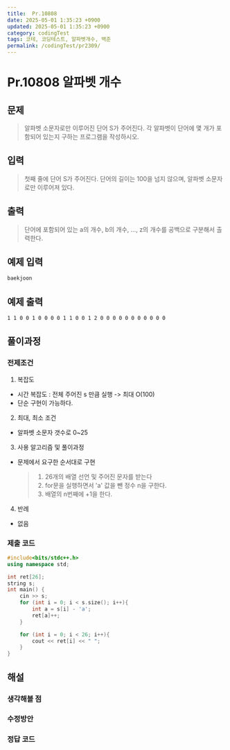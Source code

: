 ```yaml
---
title:  Pr.10808
date: 2025-05-01 1:35:23 +0900
updated: 2025-05-01 1:35:23 +0900
category: codingTest
tags: 코테, 코딩테스트, 알파벳개수, 백준
permalink: /codingTest/pr2309/
---
```

# Pr.10808 알파벳 개수

## 문제
> 알파벳 소문자로만 이루어진 단어 S가 주어진다. 각 알파벳이 단어에 몇 개가 포함되어 있는지 구하는 프로그램을 작성하시오.
## 입력
> 첫째 줄에 단어 S가 주어진다. 단어의 길이는 100을 넘지 않으며, 알파벳 소문자로만 이루어져 있다.
## 출력
> 단어에 포함되어 있는 a의 개수, b의 개수, …, z의 개수를 공백으로 구분해서 출력한다.

## 예제 입력

```markdown
baekjoon
```

## 예제 출력
```markdown
1 1 0 0 1 0 0 0 0 1 1 0 0 1 2 0 0 0 0 0 0 0 0 0 0 0
```


## 풀이과정
### 전제조건
1. 복잡도
 - 시간 복잡도 : 전체 주어진 s 만큼 실행 -> 최대 O(100)
 - 단순 구현이 가능하다.

2. 최대, 최소 조건
 - 알파벳 소문자 갯수로 0~25

3. 사용 알고리즘 및 풀이과정
 - 문제에서 요구한 순서대로 구현
   > 1. 26개의 배열 선언 및 주어진 문자를 받는다
   > 2. for문을 실행하면서 'a' 값을 뺀 정수 n을 구한다.
   > 3. 배열의 n번째에 +1을 한다.

4. 반례
 - 없음

### 제출 코드
```cpp
#include<bits/stdc++.h>
using namespace std;

int ret[26];
string s;
int main() {
    cin >> s;
    for (int i = 0; i < s.size(); i++){
        int a = s[i] - 'a';
        ret[a]++;
    }

    for (int i = 0; i < 26; i++){
        cout << ret[i] << " ";
    }
}
```

## 해설
### 생각해볼 점
### 수정방안
### 정답 코드
```cpp

```

